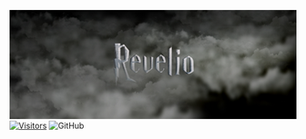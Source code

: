 ![promo](promo.jpg)
[![Visitors](https://api.visitorbadge.io/api/visitors?path=https%3A%2F%2Fgithub.com%2FOmar-ahmed314%2FRevelio&label=visits&countColor=%23263759)](https://visitorbadge.io/status?path=https%3A%2F%2Fgithub.com%2FOmar-ahmed314%2FRevelio)
![GitHub](https://img.shields.io/github/license/Omar-ahmed314/Revelio)
